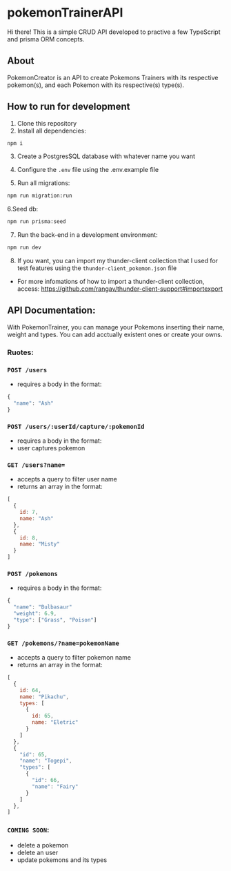 # pokemonTrainerAPI

Hi there! This is a simple CRUD API developed to practive a few TypeScript and prisma ORM concepts.

## About 

PokemonCreator is an API to create Pokemons Trainers with its respective pokemon(s), and each Pokemon with its respective(s) type(s).

## How to run for development

1. Clone this repository
2. Install all dependencies:
```bash
npm i
```
3. Create a PostgresSQL database with whatever name you want
4. Configure the `.env` file using the .env.example file

5. Run all migrations:
```bash
npm run migration:run
```
6.Seed db:
```bash
npm run prisma:seed
```
7. Run the back-end in a development environment:
```bash
npm run dev
```

8. If you want, you can import my thunder-client collection that I used for test features using the `thunder-client_pokemon.json` file
- For more infomations of how to import a thunder-client collection, access: https://github.com/rangav/thunder-client-support#importexport

## API Documentation:

With PokemonTrainer, you can manage your Pokemons inserting their name, weight and types. You can add acctually existent ones or create your owns. <br/>

### Ruotes:


### `POST /users` <br/>
- requires a body in the format:
```js
{
  "name": "Ash"
}
```

### `POST /users/:userId/capture/:pokemonId` <br/>
- requires a body in the format:
- user captures pokemon

### `GET /users?name=` <br/>
- accepts a query to filter user name 
- returns an array in the format:
```js
[
  {
    id: 7,
    name: "Ash"
  },
  {
    id: 8,
    name: "Misty"
  }
]
```


### `POST /pokemons` <br/> 
- requires a body in the format:
```js
{
  "name": "Bulbasaur"
  "weight": 6.9,
  "type": ["Grass", "Poison"]
}
```

### `GET /pokemons/?name=pokemonName` <br/>
- accepts a query to filter pokemon name 
- returns an array in the format:
```js
[
  {
    id: 64,
    name: "Pikachu",
    types: [
      {
        id: 65,
        name: "Eletric"
      }
    ]
  },
  {
    "id": 65,
    "name": "Togepi",
    "types": [
      {
        "id": 66,
        "name": "Fairy"
      }
    ]
  },
]
```

### `COMING SOON`:
- delete a pokemon
- delete an user
- update pokemons and its types

